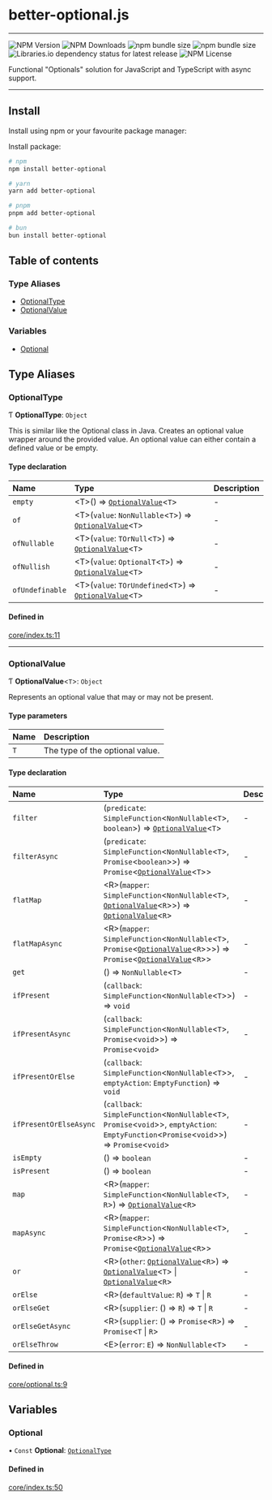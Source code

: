 # better-optional.js

---

![NPM Version](https://img.shields.io/npm/v/better-optional) ![NPM Downloads](https://img.shields.io/npm/dt/better-optional) ![npm bundle size](https://img.shields.io/bundlephobia/min/better-optional) ![npm bundle size](https://img.shields.io/bundlephobia/minzip/better-optional) ![Libraries.io dependency status for latest release](https://img.shields.io/librariesio/release/npm/better-optional) ![NPM License](https://img.shields.io/npm/l/better-optional)

Functional "Optionals" solution for JavaScript and TypeScript with async support.

---

## Install

Install using npm or your favourite package manager:

Install package:

```sh
# npm
npm install better-optional

# yarn
yarn add better-optional

# pnpm
pnpm add better-optional

# bun
bun install better-optional
```


## Table of contents

### Type Aliases

- [OptionalType](modules.md#optionaltype)
- [OptionalValue](modules.md#optionalvalue)

### Variables

- [Optional](modules.md#optional)

## Type Aliases

### OptionalType

Ƭ **OptionalType**: `Object`

This is similar like the Optional class in Java.
Creates an optional value wrapper around the provided value.
An optional value can either contain a defined value or be empty.

#### Type declaration

| Name | Type | Description |
| :------ | :------ | :------ |
| `empty` | \<T\>() => [`OptionalValue`](modules.md#optionalvalue)\<`T`\> | - |
| `of` | \<T\>(`value`: `NonNullable`\<`T`\>) => [`OptionalValue`](modules.md#optionalvalue)\<`T`\> | - |
| `ofNullable` | \<T\>(`value`: `TOrNull`\<`T`\>) => [`OptionalValue`](modules.md#optionalvalue)\<`T`\> | - |
| `ofNullish` | \<T\>(`value`: `OptionalT`\<`T`\>) => [`OptionalValue`](modules.md#optionalvalue)\<`T`\> | - |
| `ofUndefinable` | \<T\>(`value`: `TOrUndefined`\<`T`\>) => [`OptionalValue`](modules.md#optionalvalue)\<`T`\> | - |

#### Defined in

[core/index.ts:11](https://github.com/kacper-olszanski/better-optional/blob/2058c7b813595701f0c410191b94920545a59158/lib/core/index.ts#L11)

___

### OptionalValue

Ƭ **OptionalValue**\<`T`\>: `Object`

Represents an optional value that may or may not be present.

#### Type parameters

| Name | Description |
| :------ | :------ |
| `T` | The type of the optional value. |

#### Type declaration

| Name | Type | Description |
| :------ | :------ | :------ |
| `filter` | (`predicate`: `SimpleFunction`\<`NonNullable`\<`T`\>, `boolean`\>) => [`OptionalValue`](modules.md#optionalvalue)\<`T`\> | - |
| `filterAsync` | (`predicate`: `SimpleFunction`\<`NonNullable`\<`T`\>, `Promise`\<`boolean`\>\>) => `Promise`\<[`OptionalValue`](modules.md#optionalvalue)\<`T`\>\> | - |
| `flatMap` | \<R\>(`mapper`: `SimpleFunction`\<`NonNullable`\<`T`\>, [`OptionalValue`](modules.md#optionalvalue)\<`R`\>\>) => [`OptionalValue`](modules.md#optionalvalue)\<`R`\> | - |
| `flatMapAsync` | \<R\>(`mapper`: `SimpleFunction`\<`NonNullable`\<`T`\>, `Promise`\<[`OptionalValue`](modules.md#optionalvalue)\<`R`\>\>\>) => `Promise`\<[`OptionalValue`](modules.md#optionalvalue)\<`R`\>\> | - |
| `get` | () => `NonNullable`\<`T`\> | - |
| `ifPresent` | (`callback`: `SimpleFunction`\<`NonNullable`\<`T`\>\>) => `void` | - |
| `ifPresentAsync` | (`callback`: `SimpleFunction`\<`NonNullable`\<`T`\>, `Promise`\<`void`\>\>) => `Promise`\<`void`\> | - |
| `ifPresentOrElse` | (`callback`: `SimpleFunction`\<`NonNullable`\<`T`\>\>, `emptyAction`: `EmptyFunction`) => `void` | - |
| `ifPresentOrElseAsync` | (`callback`: `SimpleFunction`\<`NonNullable`\<`T`\>, `Promise`\<`void`\>\>, `emptyAction`: `EmptyFunction`\<`Promise`\<`void`\>\>) => `Promise`\<`void`\> | - |
| `isEmpty` | () => `boolean` | - |
| `isPresent` | () => `boolean` | - |
| `map` | \<R\>(`mapper`: `SimpleFunction`\<`NonNullable`\<`T`\>, `R`\>) => [`OptionalValue`](modules.md#optionalvalue)\<`R`\> | - |
| `mapAsync` | \<R\>(`mapper`: `SimpleFunction`\<`NonNullable`\<`T`\>, `Promise`\<`R`\>\>) => `Promise`\<[`OptionalValue`](modules.md#optionalvalue)\<`R`\>\> | - |
| `or` | \<R\>(`other`: [`OptionalValue`](modules.md#optionalvalue)\<`R`\>) => [`OptionalValue`](modules.md#optionalvalue)\<`T`\> \| [`OptionalValue`](modules.md#optionalvalue)\<`R`\> | - |
| `orElse` | \<R\>(`defaultValue`: `R`) => `T` \| `R` | - |
| `orElseGet` | \<R\>(`supplier`: () => `R`) => `T` \| `R` | - |
| `orElseGetAsync` | \<R\>(`supplier`: () => `Promise`\<`R`\>) => `Promise`\<`T` \| `R`\> | - |
| `orElseThrow` | \<E\>(`error`: `E`) => `NonNullable`\<`T`\> | - |

#### Defined in

[core/optional.ts:9](https://github.com/kacper-olszanski/better-optional/blob/2058c7b813595701f0c410191b94920545a59158/lib/core/optional.ts#L9)

## Variables

### Optional

• `Const` **Optional**: [`OptionalType`](modules.md#optionaltype)

#### Defined in

[core/index.ts:50](https://github.com/kacper-olszanski/better-optional/blob/2058c7b813595701f0c410191b94920545a59158/lib/core/index.ts#L50)

